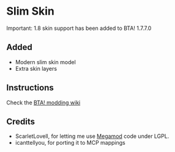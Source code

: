 # Slim Skin

Important: 1.8 skin support has been added to BTA! 1.7.7.0

## Added

* Modern slim skin model
* Extra skin layers

## Instructions

Check the [BTA! modding wiki](https://github.com/Amb0s/bta-modding-documentation/wiki)

## Credits

* ScarletLovell, for letting me use [Megamod](https://github.com/OldHaven-Network/MegaMod-Mixins) code under LGPL.
* icanttellyou, for porting it to MCP mappings
